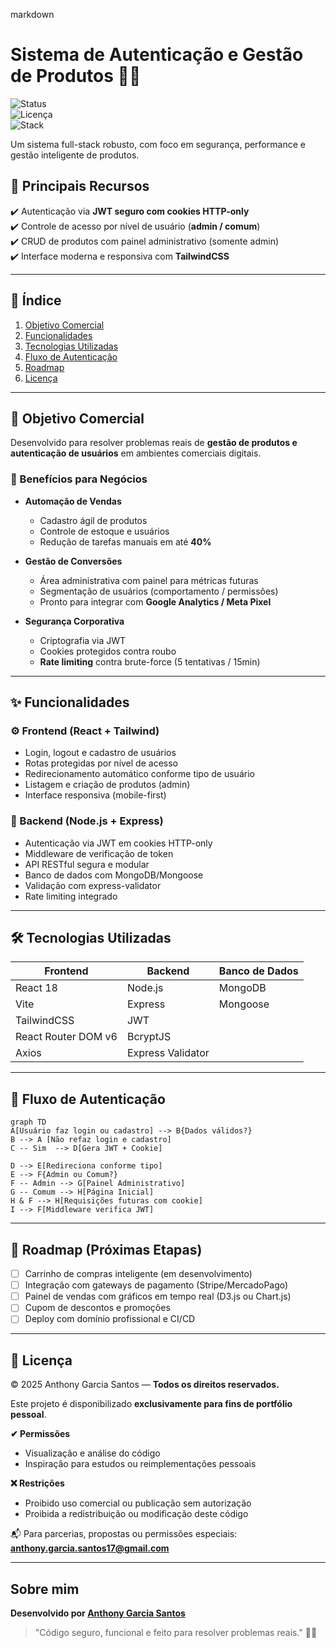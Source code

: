 markdown
# Sistema de Autenticação e Gestão de Produtos 🔐🚀  
![Status](https://img.shields.io/badge/status-Em%20Desenvolvimento-yellow)  
![Licença](https://img.shields.io/badge/license-Portf%C3%B3lio%20Pessoal-red)  
![Stack](https://img.shields.io/badge/stack-Node.js%20%2B%20React-blue)

Um sistema full-stack robusto, com foco em segurança, performance e gestão inteligente de produtos.

## 🧠 Principais Recursos
✔️ Autenticação via **JWT seguro com cookies HTTP-only**  
✔️ Controle de acesso por nível de usuário (**admin / comum**)  
✔️ CRUD de produtos com painel administrativo (somente admin)  
✔️ Interface moderna e responsiva com **TailwindCSS**

---

## 📌 Índice
1. [Objetivo Comercial](#objetivo-comercial)  
2. [Funcionalidades](#funcionalidades)  
3. [Tecnologias Utilizadas](#tecnologias-utilizadas)  
4. [Fluxo de Autenticação](#fluxo-de-autenticação)  
5. [Roadmap](#roadmap)  
6. [Licença](#licença)  

---

## 🎯 Objetivo Comercial
Desenvolvido para resolver problemas reais de **gestão de produtos e autenticação de usuários** em ambientes comerciais digitais.

### 💼 Benefícios para Negócios
- **Automação de Vendas**
  - Cadastro ágil de produtos
  - Controle de estoque e usuários
  - Redução de tarefas manuais em até **40%**

- **Gestão de Conversões**
  - Área administrativa com painel para métricas futuras
  - Segmentação de usuários (comportamento / permissões)
  - Pronto para integrar com **Google Analytics / Meta Pixel**

- **Segurança Corporativa**
  - Criptografia via JWT
  - Cookies protegidos contra roubo
  - **Rate limiting** contra brute-force (5 tentativas / 15min)

---

## ✨ Funcionalidades

### ⚙️ Frontend (React + Tailwind)
- Login, logout e cadastro de usuários
- Rotas protegidas por nível de acesso
- Redirecionamento automático conforme tipo de usuário
- Listagem e criação de produtos (admin)
- Interface responsiva (mobile-first)

### 🔐 Backend (Node.js + Express)
- Autenticação via JWT em cookies HTTP-only
- Middleware de verificação de token
- API RESTful segura e modular
- Banco de dados com MongoDB/Mongoose
- Validação com express-validator
- Rate limiting integrado

---

## 🛠 Tecnologias Utilizadas

| Frontend              | Backend              | Banco de Dados |
|-----------------------|----------------------|----------------|
| React 18              | Node.js              | MongoDB        |
| Vite                  | Express              | Mongoose       |
| TailwindCSS           | JWT                  |                |
| React Router DOM v6   | BcryptJS             |                |
| Axios                 | Express Validator    |                |

---

## 🔐 Fluxo de Autenticação

```mermaid
graph TD
A[Usuário faz login ou cadastro] --> B{Dados válidos?}
B --> A [Não refaz login e cadastro]
C -- Sim  --> D[Gera JWT + Cookie]

D --> E[Redireciona conforme tipo]
E --> F{Admin ou Comum?}
F -- Admin --> G[Painel Administrativo]
G -- Comum --> H[Página Inicial]
H & F --> H[Requisições futuras com cookie]
I --> F[Middleware verifica JWT]
```

---

## 🔮 Roadmap (Próximas Etapas)
- [ ] Carrinho de compras inteligente (em desenvolvimento)
- [ ] Integração com gateways de pagamento (Stripe/MercadoPago)
- [ ] Painel de vendas com gráficos em tempo real (D3.js ou Chart.js)
- [ ] Cupom de descontos e promoções
- [ ] Deploy com domínio profissional e CI/CD

---

## 📝 Licença

© 2025 Anthony Garcia Santos — **Todos os direitos reservados.**

Este projeto é disponibilizado **exclusivamente para fins de portfólio pessoal**.

**✔ Permissões**  
- Visualização e análise do código  
- Inspiração para estudos ou reimplementações pessoais  

**❌ Restrições**  
- Proibido uso comercial ou publicação sem autorização  
- Proibida a redistribuição ou modificação deste código  

📬 Para parcerias, propostas ou permissões especiais:  
**anthony.garcia.santos17@gmail.com**

---

## Sobre mim

**Desenvolvido por [Anthony Garcia Santos](https://www.linkedin.com/in/anthony-santos-17820b358/)**  
> "Código seguro, funcional e feito para resolver problemas reais." 💼💡
